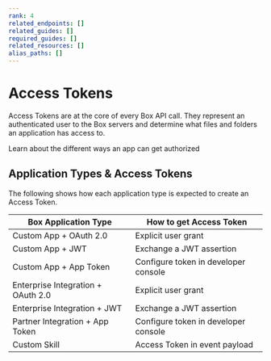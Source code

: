 ```yaml
---
rank: 4
related_endpoints: []
related_guides: []
required_guides: []
related_resources: []
alias_paths: []
---
```


# Access Tokens

Access Tokens are at the core of every Box API call. They represent an
authenticated user to the Box servers and determine what files and folders an
application has access to.

<CTA to="guide://authentication/select">
  Learn about the different ways an app can get authorized
</CTA>

## Application Types & Access Tokens

The following shows how each application type is expected to create an Access
Token.

| Box Application Type               | How to get Access Token              |
| ---------------------------------- | ------------------------------------ |
| Custom App + OAuth 2.0             | Explicit user grant                  |
| Custom App + JWT                   | Exchange a JWT assertion             |
| Custom App + App Token             | Configure token in developer console |
| Enterprise Integration + OAuth 2.0 | Explicit user grant                  |
| Enterprise Integration + JWT       | Exchange a JWT assertion             |
| Partner Integration + App Token    | Configure token in developer console |
| Custom Skill                       | Access Token in event payload        |
